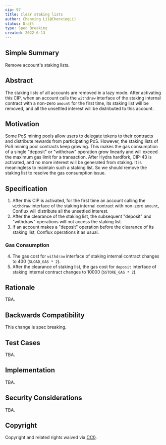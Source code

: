 ```yaml
---
cip: 97
title: Clear staking lists
author: Chenxing Li(@ChenxingLi)
status: Draft
type: Spec Breaking
created: 2022-6-13
---
```



## Simple Summary
Remove account's staking lists. 

## Abstract
The staking lists of all accounts are removed in a lazy mode. After activating this CIP, when an account calls the `withdraw` interface of the staking internal contract with a non-zero `amount` for the first time, its staking list will be removed, and all the unsettled interest will be distributed to this account. 

## Motivation
Some PoS mining pools allow users to delegate tokens to their contracts and distribute rewards from participating PoS. However, the staking lists of PoS mining pool contracts keep growing. This makes the gas consumption of a single "deposit" or "withdraw" operation grow linearly and will exceed the maximum gas limit for a transaction. After Hydra hardfork, CIP-43 is activated, and no more interest will be generated from staking. It is meaningless to maintain such a staking list. So we should remove the staking list to resolve the gas consumption issue. 

## Specification
1. After this CIP is activated, for the first time an account calling the `withdraw` interface of the staking internal contract with non-zero `amount`, Conflux will distribute all the unsettled interest.
2. After the clearance of the staking list, the subsequent "deposit" and "withdraw" operations will not access the staking list. 
3. If an account makes a "deposit" operation before the clearance of its staking list, Conflux operations it as usual. 

### Gas Consumption
4. The gas cost for `withdraw` interface of staking internal contract changes to 400 (`SLOAD_GAS * 2`). 
5. After the clearance of staking list, the gas cost for `deposit` interface of staking internal contract changes to 10000 (`SSTORE_GAS * 2`). 

## Rationale
TBA.

## Backwards Compatibility
This change is spec breaking. 

## Test Cases
TBA.

## Implementation
TBA.

## Security Considerations
TBA.

## Copyright
Copyright and related rights waived via [CC0](https://creativecommons.org/publicdomain/zero/1.0/).
